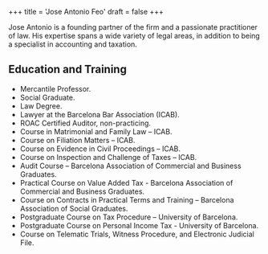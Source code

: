 +++
title = 'Jose Antonio Feo'
draft = false
+++

Jose Antonio is a founding partner of the firm and a passionate practitioner of law. His expertise spans a wide variety of legal areas, in addition to being a specialist in accounting and taxation.

## Education and Training

* Mercantile Professor.
* Social Graduate.
* Law Degree.
* Lawyer at the Barcelona Bar Association (ICAB).
* ROAC Certified Auditor, non-practicing.
* Course in Matrimonial and Family Law – ICAB.
* Course on Filiation Matters – ICAB.
* Course on Evidence in Civil Proceedings – ICAB.
* Course on Inspection and Challenge of Taxes – ICAB.
* Audit Course – Barcelona Association of Commercial and Business Graduates.
* Practical Course on Value Added Tax - Barcelona Association of Commercial and Business Graduates.
* Course on Contracts in Practical Terms and Training – Barcelona Association of Social Graduates.
* Postgraduate Course on Tax Procedure – University of Barcelona.
* Postgraduate Course on Personal Income Tax - University of Barcelona.
* Course on Telematic Trials, Witness Procedure, and Electronic Judicial File.

